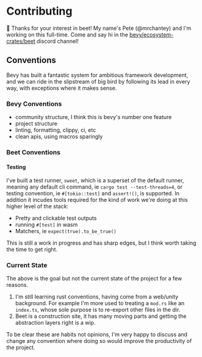 # Contributing

👋 Thanks for your interest in beet! 
My name's Pete (@mrchantey) and I'm working on this full-time. Come and say hi in the [bevy/ecosystem-crates/beet](https://discord.com/channels/691052431525675048/1333204907414523964) discord channel!

## Conventions

Bevy has built a fantastic system for ambitious framework development, and we can ride in the slipstream of big bird by following its lead in every way, with exceptions where it makes sense.


### Bevy Conventions

- community structure, I think this is bevy's number one feature
- project structure
- linting, formatting, clippy, ci, etc
- clean apis, using macros sparingly

### Beet Conventions


#### Testing

I've built a test runner, `sweet`, which is a superset of the default runner, meaning any default cli command, ie `cargo test --test-threads=4`, or testing convention, ie `#[tokio::test]` and `assert!()`, is supported. 
In addition it incudes tools required for the kind of work we're doing at this higher level of the stack:
- Pretty and clickable test outputs
- running `#[test]` in wasm
- Matchers, ie `expect(true).to_be_true()`

This is still a work in progress and has sharp edges, but I think worth taking the time to get right.

### Current State

The above is the goal but not the current state of the project for a few reasons.

1. I'm still learning rust conventions, having come from a web/unity background. For example I'm more used to treating a `mod.rs` like an `index.ts`, whose sole purpose is to re-export other files in the dir.
2. Beet is a construction site, it has many moving parts and getting the abstraction layers right is a wip.

To be clear these are habits not opinions, I'm very happy to discuss and change any convention where doing so would improve the productivity of the project.
